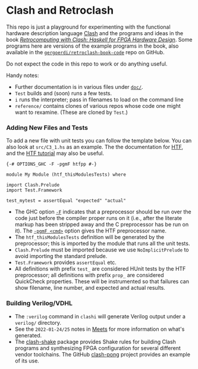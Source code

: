 Clash and Retroclash
====================

This repo is just a playground for experimenting with the functional
hardware description language [Clash] and the programs and ideas in the
book [_Retrocomputing with Clash: Haskell for FPGA Hardware Design_][retro].
Some programs here are versions of the example programs in the book, also
available in the [`gergoerdi/retroclash-book-code`][book-code] repo on
GitHub.

Do not expect the code in this repo to work or do anything useful.

Handy notes:
- Further documentation is in various files under [`doc/`](./doc/).
- `Test` builds and (soon) runs a few tests.
- `i` runs the interpreter; pass in filenames to load on the command line
- `reference/` contains clones of various repos whose code one might want
  to rexamine. (These are cloned by `Test`.)

### Adding New Files and Tests

To add a new file with unit tests you can follow the template below. You
can also look at `src/C3_1.hs` as an example. The the documentation for
[HTF], and the [HTF tutorial] may also be useful.

    {-# OPTIONS_GHC -F -pgmF htfpp #-}

    module My Module (htf_thisModulesTests) where

    import Clash.Prelude
    import Test.Framework

    test_mytest = assertEqual "expected" "actual"

- The GHC option [`-F`] indicates that a preprocessor should be run over
  the code just before the compiler proper runs on it (i.e., after the
  literate markup has been stripped away and the C preprocessor has be run
  on it). The [`-pgmF <cmd>`] option gives the HTF preprocessor name.
- The `htf_thisModulesTests` definition will be generated by the
  preprocessor; this is imported by the module that runs all the unit
  tests.
- `Clash.Prelude` must be imported because we use `NoImplicitPrelude` to
  avoid importing the standard prelude.
- `Test.Framework` provides `assertEqual` etc.
- All definitions with prefix `test_` are considered HUnit tests by the HTF
  preprocessor; all definitions with prefix `prop_` are considered
  QuickCheck properties. These will be instrumented so that failures can
  show filename, line number, and expected and actual results.

### Building Verilog/VDHL

- The `:verilog` command in `clashi` will generate Verilog output under a
  `verilog/` directory.
- See the `2022-01-24/25` notes in [Meets] for more information on what's
  generated.
- The [clash-shake] package provides Shake rules for building Clash
  programs and synthesizing FPGA configuration for several different vendor
  toolchains. The GitHub [clash-pong] project provides an example of its
  use.


<!-------------------------------------------------------------------->
[Meets]: ./Meets.md

[book-code]: https://github.com/gergoerdi/retroclash-book-code
[clash-pong]: https://github.com/gergoerdi/clash-pong/
[clash-shake]: https://hackage.haskell.org/package/clash-shake
[clash]: https://clash-lang.org/
[retro]: https://unsafeperform.io/retroclash/

[HTF]: https://hackage.haskell.org/package/HTF
[HTF tutorial]: https://hackage.haskell.org/package/HTF-0.14.0.6/docs/Test-Framework-Tutorial.html
[`-F`]: https://downloads.haskell.org/~ghc/latest/docs/html/users_guide/phases.html#ghc-flag--F
[`-pgmF <cmd>`]: https://downloads.haskell.org/~ghc/latest/docs/html/users_guide/phases.html#ghc-flag--pgmF%20%E2%9F%A8cmd%E2%9F%A9
